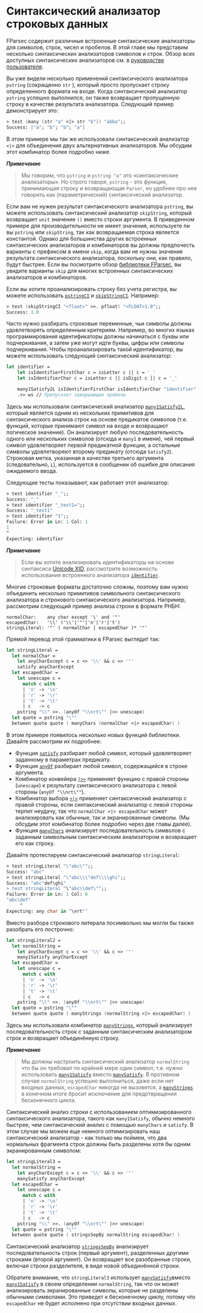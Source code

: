 # Синтаксический анализатор строковых данных

FParsec содержит различные встроенные синтаксические анализаторы для символов, строк, чисел и пробелов. В этой главе мы представим несколько синтаксических анализаторов символов и строк. Обзор всех доступных синтаксических анализаторов см. в [руководстве пользователя](http://www.quanttec.com/fparsec/reference/parser-overview.html).

Вы уже видели несколько применений синтаксического анализатора `pstring` (сокращенно `str` ), который просто пропускает строку определенного формата на входе. Когда синтаксический анализатор `pstring` успешно выполнился, он также возвращает пропущенную строку в качестве результата анализатора. Следующий пример демонстрирует это:

```fsharp
> test (many (str "a" <|> str "b")) "abba";;
Success: ["a"; "b"; "b"; "a"]
```

В этом примере мы так же использовали синтаксический анализатор `<|>` для объединения двух альтернативных анализаторов. Мы обсудим этот комбинатор более подробно ниже.

**_Примечание_**
> Мы говорим, что `pstring` и `pstring "a"` это «синтаксические анализаторы». Но строго говоря, `pstring` - это функция, принимающая строку и возвращающая `Parser`, но удобнее про нее говорить как (параметрический) синтаксический анализатор.


Если вам не нужен результат синтаксического анализатора `pstring`, вы можете использовать синтаксический анализатор `skipString`, который возвращает `unit` значение `()` вместо строки аргумента. В приведенном примере для производительности не имеет значения, используете ли вы `pstring` или `skipString`, так как возвращаемая строка является константой. Однако для большинства других встроенных синтаксических анализаторов и комбинаторов вы должны предпочесть варианты с префиксом в имени `skip`, когда вам не нужны значения результата синтаксического анализатора, поскольку они, как правило, будут быстрее. Если вы посмотрите обзор [библиотеки FParsec](http://www.quanttec.com/fparsec/reference/parser-overview.html), вы увидите варианты `skip` для многих встроенных синтаксических анализаторов и комбинаторов.

Если вы хотите проанализировать строку без учета регистра, вы можете использовать [`pstringCI`](http://www.quanttec.com/fparsec/reference/charparsers.html#members.pstringCI) и [`skipStringCI`](http://www.quanttec.com/fparsec/reference/charparsers.html#members.skipStringCI). Например:

```fsharp
> test (skipStringCI "<float>" >>. pfloat) "<FLOAT>1.0";;
Success: 1.0
```

Часто нужно разбирать строковые переменные, чьи символы должны удовлетворять определенным критериям. Например, во многих языках программирования идентификаторы должны начинаться с буквы или подчеркивания, а затем уже могут идти буквы, цифры или символы подчеркивания. Чтобы проанализировать такой идентификатор, вы можете использовать следующий синтаксический анализатор:

```fsharp
let identifier =
    let isIdentifierFirstChar c = isLetter c || c = '_'
    let isIdentifierChar c = isLetter c || isDigit c || c = '_'

    many1Satisfy2L isIdentifierFirstChar isIdentifierChar "identifier"
    .>> ws // Пропускает завершающие пробелы
```

Здесь мы использовали синтаксический анализатор [`many1Satisfy2L`](http://www.quanttec.com/fparsec/reference/charparsers.html#members.many1Satisfy2L), который является одним из нескольких примитивов для синтаксического анализа строк на основе предикатов символов (т.е. функций, которые принимают символ на входе и возвращают логическое значение). Он анализирует любую последовательность одного или нескольких символов (отсюда и `many1` в имени), чей первый символ удовлетворяет первой предикатной функции, а остальные символы удовлетворяют второму предикату (отсюда `Satisfy2`). Строковая метка, указанная в качестве третьего аргумента (следовательно, `L`), используется в сообщении об ошибке для описания ожидаемого ввода.

Следующие тесты показывают, как работает этот анализатор:

```fsharp
> test identifier "_";;
Success: "_"
> test identifier "_test1=";;
Success: "_test1"
> test identifier "1";;
Failure: Error in Ln: 1 Col: 1
1
^
Expecting: identifier
```
**_Примечание_**
> Если вы хотите анализировать идентификаторы на основе синтаксиса [Unicode XID](https://en.wikipedia.org/wiki/Unicode_character_property), рассмотрите возможность использования встроенного анализатора [`identifier`](http://www.quanttec.com/fparsec/reference/charparsers.html#members.identifier).


Многие строковые форматы достаточно сложны, поэтому вам нужно объединить несколько примитивов символьного синтаксического анализатора и строкового синтаксического анализатора. Например, рассмотрим следующий пример анализа строки в формате РНБН:

```
normalChar:    any char except '\' and '"'
escapedChar:   '\\' ('\\'|'"'|'n'|'r'|'t')
stringLiteral: '"' ( normalChar | escapedChar )* '"'
```

Прямой перевод этой грамматики в FParsec выглядит так:
```fsharp
let stringLiteral =
  let normalChar = 
    let anyCharExcept c = c <> '\\' && c <> '"'
    satisfy anyCharExcept
  let escapedChar = 
    let unescape c = 
      match c with
      | 'n' -> '\n'
      | 'r' -> '\r'
      | 't' -> '\t'
      | c   -> c
    pstring "\\" >>. (anyOf "\\nrt\"" |>> unescape)
  let quote = pstring "\"" 
  between quote quote ( manyChars (normalChar <|> escapedChar) )
```

В этом примере появилось несколько новых функций библиотеки. Давайте рассмотрим их подробнее:

- Функция [`satisfy`](http://www.quanttec.com/fparsec/reference/charparsers.html#members.satisfy) разбирает любой символ, который удовлетворяет заданному в параметрах предикату.
- Функция [`anyOf`](http://www.quanttec.com/fparsec/reference/charparsers.html#members.anyOf) разбирает любой символ, содержащийся в строке аргумента.
- Комбинатор конвейера [`|>>`](http://www.quanttec.com/fparsec/reference/primitives.html#members.:124::62::62:) применяет функцию с правой стороны (`unescape`) к результату синтаксического анализатора с левой стороны (`anyOf "\\nrt\""`).
- Комбинатор выбора [`<|>`](http://www.quanttec.com/fparsec/reference/primitives.html#members.:60::124::62:) применяет синтаксический анализатор с правой стороны, если синтаксический анализатор с левой стороны терпит неудачу, так что `normalChar <|> escapedChar` может анализировать как обычные, так и экранированные символы. (Мы обсудим этот комбинатор более подробно через две главы далее).
- Функция [`manyChars`](http://www.quanttec.com/fparsec/reference/charparsers.html#members.manyChars) анализирует последовательность символов с заданным символьным синтаксическим анализатором и возвращает его как строку.

Давайте протестируем синтаксический анализатор `stringLiteral`:
```fsharp
> test stringLiteral "\"abc\"";;
Success: "abc"
> test stringLiteral "\"abc\\\"def\\\\ghi";;
Success: "abc"def\ghi"
> test stringLiteral "\"abc\\def\"";;
Failure: Error in Ln: 1 Col: 6
"abc\def"
     ^
Expecting: any char in ‘\nrt"’
```

Вместо разбора строкового литерала посимвольно мы могли бы также разобрать его построчно:

```fsharp
let stringLiteral2 =
  let normalString = 
    let anyCharExcept c = c <> '\\' && c <> '"'
    many1Satisfy anyCharExcept
  let escapedChar = 
    let unescape c = 
      match c with
      | 'n' -> '\n'
      | 'r' -> '\r'
      | 't' -> '\t'
      | c   -> c
    pstring "\\" >>. (anyOf "\\nrt\"" |>> unescape)
  let quote = pstring "\"" 
  between quote quote ( manyStrings (normalString <|> escapedChar) )
```

Здесь мы использовали комбинатор [`manyStrings`](http://www.quanttec.com/fparsec/reference/charparsers.html#members.manyStrings), который анализирует последовательность строк с заданным синтаксическим анализатором строк и возвращает объединённую строку.

**_Примечание_**
> Мы должны настроить синтаксический анализатор `normalString` что бы он требовал по крайней мере один символ, т.е. нужно использовать [`many1Satisfy`](http://www.quanttec.com/fparsec/reference/charparsers.html#members.many1Satisfy) вместо [`manySatisfy`](http://www.quanttec.com/fparsec/reference/charparsers.html#members.manySatisfy). В противном случае `normalString` успешно выполниться, даже если нет входных данных, `escapedChar` никогда не вызовется, а [`manyStrings`](http://www.quanttec.com/fparsec/reference/charparsers.html#members.manyStrings) в конечном итоге бросит исключение для предотвращения бесконечного цикла.

Синтаксический анализ строки с использованием оптимизированного синтаксического анализатора, такого как `many1Satisfy`, обычно немного быстрее, чем синтаксический анализ с помощью `manyChars` и `satisfy`. В этом случае мы можем еще немного оптимизировать наш синтаксический анализатор - как только мы поймем, что два нормальных фрагмента строк должны быть разделены хотя бы одним экранированным символом:

```fsharp
let stringLiteral3 =
  let normalString = 
    let anyCharExcept c = c <> '\\' && c <> '"'
    manySatisfy anyCharExcept
  let escapedChar = 
    let unescape c = 
      match c with
      | 'n' -> '\n'
      | 'r' -> '\r'
      | 't' -> '\t'
      | c   -> c
    pstring "\\" >>. (anyOf "\\nrt\"" |>> unescape)
  let quote = pstring "\"" 
  between quote quote ( stringsSepBy normalString escapedChar) )
```

Синтаксический анализатор [`stringsSepBy`](http://www.quanttec.com/fparsec/reference/charparsers.html#members.stringsSepBy) анализирует последовательность строк (первый аргумент), разделенных другими строками (второй аргумент). Он возвращает все разобранные строки, включая строки разделителя, в виде новой объединённой строки.

Обратите внимание, что `stringLiteral3` использует [`manySatisfy`](http://www.quanttec.com/fparsec/reference/charparsers.html#members.many1Satisfy)вместо [`many1Satisfy`](http://www.quanttec.com/fparsec/reference/charparsers.html#members.many1Satisfy) в своем определении `normalString`, так что он может анализировать экранированные символы, которые не разделены обычными символами. Это приведет к бесконечному циклу, потому что `escapedChar` не будет исполнено при отсутствии входных данных.